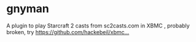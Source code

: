 # gnyman
A plugin to play Starcraft 2 casts from sc2casts.com in XBMC , probably broken, try https://github.com/hackebeil/xbmc…
